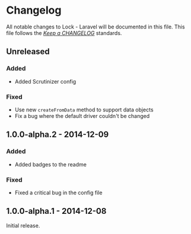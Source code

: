 # Changelog

All notable changes to Lock - Laravel will be documented in this file. This file follows the *[Keep a CHANGELOG](http://keepachangelog.com/)* standards.

## Unreleased

### Added

- Added Scrutinizer config

### Fixed

- Use new `createFromData` method to support data objects
- Fix a bug where the default driver couldn't be changed

## 1.0.0-alpha.2 - 2014-12-09

### Added

- Added badges to the readme

### Fixed

- Fixed a critical bug in the config file

## 1.0.0-alpha.1 - 2014-12-08

Initial release.
